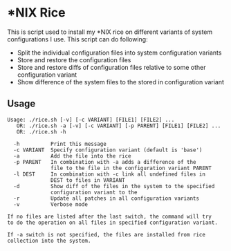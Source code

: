 # *NIX Rice

This is script used to install my *NIX rice on different variants of system
configurations I use. This script can do following:

* Split the individual configuration files into system configuration variants
* Store and restore the configuration files
* Store and restore diffs of configuration files relative to some other
  configuration variant
* Show difference of the system files to the stored in configuration variant


## Usage

```
Usage: ./rice.sh [-v] [-c VARIANT] [FILE1] [FILE2] ...
   OR: ./rice.sh -a [-v] [-c VARIANT] [-p PARENT] [FILE1] [FILE2] ...
   OR: ./rice.sh -h

  -h          Print this message
  -c VARIANT  Specify configuration variant (default is 'base')
  -a          Add the file into the rice
  -p PARENT   In combination with -a adds a difference of the
              file to the file in the configuration variant PARENT
  -l DEST     In combination with -c link all undefined files in
              DEST to files in VARIANT
  -d          Show diff of the files in the system to the specified
              configuration variant to the
  -r          Update all patches in all configuration variants
  -v          Verbose mode

If no files are listed after the last switch, the command will try
to do the operation on all files in specified configuration variant.

If -a switch is not specified, the files are installed from rice
collection into the system.
```

